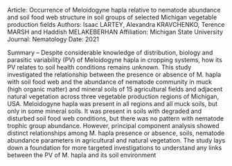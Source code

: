 Article:      Occurrence of Meloidogyne hapla relative to nematode abundance and soil food web structure in soil groups of selected Michigan vegetable production fields
Authors:      Isaac LARTEY, Alexandra KRAVCHENKO, Terence MARSH and Haddish MELAKEBERHAN
Affiliation:  Michigan State University
Journal:      Nematology
Date:         2021

Summary – Despite considerable knowledge of distribution, biology and parasitic variability (PV) of Meloidogyne hapla in cropping systems, how its PV relates to soil health conditions remains unknown. This study investigated the relationship between the presence or absence of M. hapla with soil food web and the abundance of nematode community in muck (high organic matter) and mineral soils of 15 agricultural fields and adjacent natural vegetation across three vegetable production regions of Michigan, USA. Meloidogyne hapla was present in all regions and all muck soils, but only in some mineral soils. It was present in soils with degraded and disturbed soil food web conditions, but there was no pattern with nematode trophic group abundance. However, principal component analysis showed distinct relationships among M. hapla presence or absence, soils, nematode abundance parameters in agricultural and natural vegetation. The study lays down a foundation for more targeted investigations to understand any links between the PV of M. hapla and its soil environment
